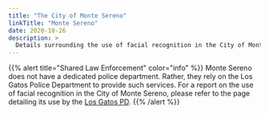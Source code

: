 ```yaml
---
title: "The City of Monte Sereno"
linkTitle: "Monte Sereno"
date: 2020-10-26
description: >
  Details surrounding the use of facial recognition in the City of Monte Sereno.
---
```


{{% alert title="Shared Law Enforcement" color="info" %}}
Monte Sereno does not have a dedicated police department. Rather, they rely on the Los Gatos Police Department to provide such services. For a report on the use of facial recognition in the City of Monte Sereno, please refer to the page detailing its use by the [Los Gatos PD](/2020/use-of-facial-recognition/los-gatos/).
{{% /alert %}}


